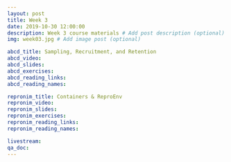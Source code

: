 ```yaml
---
layout: post
title: Week 3
date: 2019-10-30 12:00:00
description: Week 3 course materials # Add post description (optional)
img: week03.jpg # Add image post (optional)

abcd_title: Sampling, Recruitment, and Retention
abcd_video:
abcd_slides:
abcd_exercises:
abcd_reading_links:
abcd_reading_names:

repronim_title: Containers & ReproEnv
repronim_video:
repronim_slides:
repronim_exercises:
repronim_reading_links:
repronim_reading_names:

livestream:
qa_doc:
---
```

